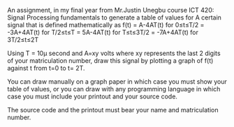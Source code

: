 An assignment, in my final year from Mr.Justin Unegbu
course ICT 420: Signal Processing fundamentals
to generate a table of values for A certain signal that is defined mathematically as f(t) = A-4AT(t)  for 0≤t≤T/2
                                                                                          = -3A+4AT(t)  for T/2≤t≤T
                                                                                          = 5A-4AT(t)  for T≤t≤3T/2
                                                                                          = -7A+4AT(t)  for 3T/2≤t≤2T

Using T = 10µ second and A=xy volts where xy represents the last 2 digits of your matriculation number, draw this signal by plotting a graph of f(t) against t from t=0 to t= 2T. 

You can draw manually on a graph paper in which case you must show your table of values, or you can draw with any programming language in which case you must include your printout and your source code. 

The source code and the printout must bear your name and matriculation number.